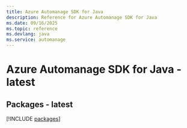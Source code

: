 ```yaml
---
title: Azure Automanage SDK for Java
description: Reference for Azure Automanage SDK for Java
ms.date: 09/16/2025
ms.topic: reference
ms.devlang: java
ms.service: automanage
---
```

# Azure Automanage SDK for Java - latest
## Packages - latest
[!INCLUDE [packages](automanage-index.md)]